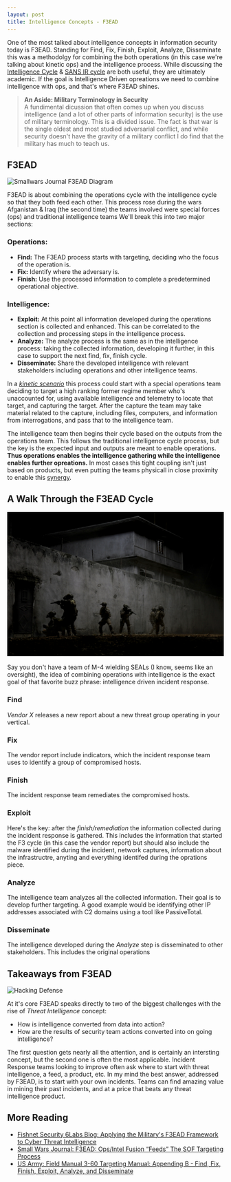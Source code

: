 ```yaml
---
layout: post
title: Intelligence Concepts - F3EAD
---
```


One of the most talked about intelligence concepts in information security today is F3EAD. Standing for Find, Fix, Finish, Exploit, Analyze, Disseminate this was a methodolgy for combining the both operations (in this case we're talking about kinetic ops) and the intelligence process. While discussing the [Intelligence Cycle](http://www.example.com) & [SANS IR cycle](http://www.example.com) are both useful, they are ultimately academic. If the goal is Intelligence Driven opreations we need to combine intelligence with ops, and that's where F3EAD shines.

> <i class="fa fa-comments-o fa-3x pull-left"></i> __An Aside: Military Terminology in Security__ <br>A fundimental dicussion that often comes up when you discuss intelligence (and a lot of other parts of information security) is the use of military terminology. This is a divided issue. The fact is that war is the single oldest and most studied adversarial conflict, and while security doesn't have the gravity of a military conflict I do find that the military has much to teach us.

## F3EAD

![Smallwars Journal F3EAD Diagram](http://smallwarsjournal.com/sites/default/files/F3.jpg)

F3EAD is about combining the operations cycle with the intelligence cycle so that they both feed each other. This process rose during the wars Afganistan & Iraq (the second time) the teams involved were special forces (ops) and traditional intelligence teams  We'll break this into two major sections:

### Operations:
- __Find:__ The F3EAD process starts with targeting, deciding who the focus of the operation is.
- __Fix:__ Identify where the adversary is.
- __Finish:__ Use the processed information to complete a predetermined operational objective.

### Intelligence:
- __Exploit:__ At this point all information developed during the operations section is collected and enhanced. This can be correlated to the collection and processing steps in the intelligence process.
- __Analyze:__ The analyze process is the same as in the intelligence process: taking the collected information, developing it further, in this case to support the next find, fix, finish cycle.
- __Disseminate:__ Share the developed intelligence with relevant stakeholders including operations and other intelligence teams.

In a [_kinetic scenario_](http://en.wikipedia.org/wiki/Kinetic_military_action) this process could start with a special operations team deciding to target a high ranking former regime member who's unaccounted for, using available intelligence and telemetry to locate that target, and capturing the target. After the capture the team may take material related to the capture, including files, computers, and information from interrogations, and pass that to the intelligence team.

The intelligence team then begins their cycle based on the outputs from the operations team. This follows the traditional intelligence cycle process, but the key is the expected input and outputs are meant to enable operations. __Thus operations enables the intelligence gathering while the intelligence enables further opreations.__ In most cases this tight coupling isn't just based on products, but even putting the teams physicall in close proximity to enable this [synergy](http://cdn.meme.am/instances/58776835.jpg).

## A Walk Through the F3EAD Cycle

![Super Special Forces](/public/zero-dark-thirty1.jpg)

Say you don't have a team of M-4 wielding SEALs (I know, seems like an oversight), the idea of combining operations with intelligence is the exact goal of that favorite buzz phrase: intelligence driven incident response.

### <i class="fa fa-angle-double-right"></i> Find
_Vendor X_ releases a new report about a new threat group operating in your vertical.

### <i class="fa fa-angle-double-right"></i> Fix
The vendor report include indicators, which the incident response team uses to identify a group of compromised hosts.

### <i class="fa fa-angle-double-right"></i> Finish
The incident response team remediates the compromised hosts.

### <i class="fa fa-angle-double-right"></i> Exploit
Here's the key: after the _finish/remediation_ the information collected during the incident response is gathered. This includes the information that started the F3 cycle (in this case the vendor report) but should also include the malware identified during the incident, network captures, information about the infrastructre, anyting and everything identifed during the oprations piece.

### <i class="fa fa-angle-double-right"></i> Analyze
The intelligence team analyzes all the collected information. Their goal is to develop further targeting. A good example would be identifying other IP addresses associated with C2 domains using a tool like PassiveTotal.

### <i class="fa fa-angle-double-right"></i> Disseminate
The intelligence developed during the _Analyze_ step is disseminated to other stakeholders. This includes the original operations

## Takeaways from F3EAD

![Hacking Defense](https://s.yimg.com/cd/diminuendo/1.0/original/23a7d58f5cd5ea3ab7dfc01677aee0981df94b3f.gif)

At it's core F3EAD speaks directly to two of the biggest challenges with the rise of _Threat Intelligence_ concept:

- How is intelligence converted from data into action?
- How are the results of security team actions converted into on going intelligence?

The first question gets nearly all the attention, and is certainly an intersting concept, but the second one is often the most  applicable. Incident Response teams looking to improve often ask where to start with threat intelligence, a feed, a product, etc. In my mind the best answer, addressed by F3EAD, is to start with your own incidents. Teams can find amazing value in mining their past incidents, and at a price that beats any threat intelligence product.

## More Reading
- [Fishnet Security 6Labs Blog: Applying the Military's F3EAD Framework to Cyber Threat Intelligence ](https://www.fishnetsecurity.com/6labs/blog/applying-militarys-f3ead-framework-cyber-threat-intelligence)
- [Small Wars Journal: F3EAD: Ops/Intel Fusion “Feeds” The SOF Targeting Process](http://smallwarsjournal.com/jrnl/art/f3ead-opsintel-fusion-%E2%80%9Cfeeds%E2%80%9D-the-sof-targeting-process)
- [US Army: Field Manual 3-60 Targeting Manual: Appending B - Find, Fix, Finish, Exploit, Analyze, and Disseminate](https://rdl.train.army.mil/catalog-ws/view/100.ATSC/51F21E40-29DF-4931-8B3C-B4BF112AD9E7-1308750889615/3-60/appb.htm)
